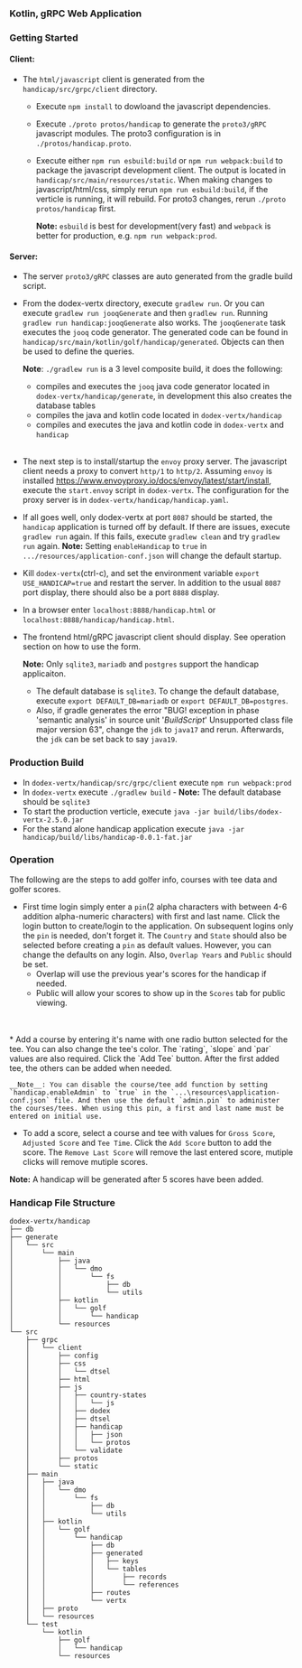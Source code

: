 
### Kotlin, gRPC Web Application

### Getting Started

#### Client:

* The `html/javascript` client is generated from the `handicap/src/grpc/client` directory. 
    * Execute `npm install` to dowloand the javascript dependencies.

    * Execute `./proto protos/handicap` to generate the `proto3/gRPC` javascript modules. The proto3 configuration is in `./protos/handicap.proto`.

    * Execute either `npm run esbuild:build` or `npm run webpack:build` to package the javascript development client. The output is located in `handicap/src/main/resources/static`. When making changes to javascript/html/css, simply rerun `npm run esbuild:build`, if the verticle is running, it will rebuild. For proto3 changes, rerun `./proto protos/handicap` first.

        __Note:__ `esbuild` is best for development(very fast) and `webpack` is better for production, e.g. `npm run webpack:prod`.

#### Server:

* The server `proto3/gRPC` classes are auto generated from the gradle build script. 

* From the dodex-vertx directory, execute `gradlew run`. Or you can execute `gradlew run jooqGenerate` and then `gradlew run`. Running `gradlew run handicap:jooqGenerate` also works. The `jooqGenerate` task executes the `jooq` code generator. The generated code can be found in `handicap/src/main/kotlin/golf/handicap/generated`. Objects can then be used to define the queries.

    __Note__: `./gradlew run` is a 3 level composite build, it does the following:

    * compiles and executes the `jooq` java code generator located in `dodex-vertx/handicap/generate`, in development this also creates the database tables
    * compiles the java and kotlin code located in `dodex-vertx/handicap`
    * compiles and executes the java and kotlin code in `dodex-vertx` and `handicap`
<br/><br/>
* The next step is to install/startup the `envoy` proxy server. The javascript client needs a proxy to convert `http/1` to `http/2`. Assuming `envoy` is installed <https://www.envoyproxy.io/docs/envoy/latest/start/install>, execute the `start.envoy` script in `dodex-vertx`. The configuration for the proxy server is in `dodex-vertx/handicap/handicap.yaml`.

* If all goes well, only dodex-vertx at port `8087` should be started, the `handicap` application is turned off by default. If there are issues, execute `gradlew run` again. If this fails, execute `gradlew clean` and try `gradlew run` again. __Note:__ Setting `enableHandicap` to `true` in `.../resources/application-conf.json` will change the default startup.

* Kill `dodex-vertx`(ctrl-c), and set the environment variable `export USE_HANDICAP=true` and restart the server. In addition to the usual `8087` port display, there should also be a port `8888` display.

* In a browser enter `localhost:8888/handicap.html` or `localhost:8888/handicap/handicap.html`.

* The frontend html/gRPC javascript client should display. See operation section on how to use the form.
    
    __Note:__ Only `sqlite3`, `mariadb` and `postgres` support the handicap applicaiton. 
    
    * The default database is `sqlite3`. To change the default database, execute `export DEFAULT_DB=mariadb` or `export DEFAULT_DB=postgres`.
    * Also, if gradle generates the error "BUG! exception in phase 'semantic analysis' in source unit '_BuildScript_' Unsupported class file major version 63", change the `jdk` to `java17` and rerun. Afterwards, the `jdk` can be set back to say `java19`.

### Production Build

* In `dodex-vertx/handicap/src/grpc/client` execute `npm run webpack:prod`
* In `dodex-vertx` execute `./gradlew build` -  __Note:__ The default database should be `sqlite3`
* To start the production verticle, execute `java -jar build/libs/dodex-vertx-2.5.0.jar`
* For the stand alone handicap application execute `java -jar handicap/build/libs/handicap-0.0.1-fat.jar`

### Operation

The following are the steps to add golfer info, courses with tee data and golfer scores.

* First time login simply enter a `pin`(2 alpha characters with between 4-6 addition alpha-numeric characters) with first and last name. Click the login button to create/login to the application. On subsequent logins only the `pin` is needed, don't forget it. The `Country` and `State` should also be selected before creating a `pin` as default values. However, you can change the defaults on any login. Also, `Overlap Years` and `Public` should be set.
    * Overlap will use the previous year's scores for the handicap if needed.
    * Public will allow your scores to show up in the `Scores` tab for public viewing.
<br/>
<br/>
* Add a course by entering it's name with one radio button selected for the tee. You can also change the tee's color. The `rating`, `slope` and `par` values are also required. Click the `Add Tee` button. After the first added tee, the others can be added when needed.

    __Note__: You can disable the course/tee add function by setting `handicap.enableAdmin` to `true` in the `...\resources\application-conf.json` file. And then use the default `admin.pin` to administer the courses/tees. When using this pin, a first and last name must be entered on initial use.

* To add a score, select a course and tee with values for `Gross Score`, `Adjusted Score` and `Tee Time`. Click the `Add Score` button to add the score. The `Remove Last Score` will remove the last entered score, mutiple clicks will remove mutiple scores.

__Note:__ A handicap will be generated after 5 scores have been added.

### Handicap File Structure

```
dodex-vertx/handicap
├── db
├── generate
│   └── src
│       └── main
│           ├── java
│           │   └── dmo
│           │       └── fs
│           │           ├── db
│           │           └── utils
│           ├── kotlin
│           │   └── golf
│           │       └── handicap
│           └── resources
└── src
    ├── grpc
    │   └── client
    │       ├── config
    │       ├── css
    │       │   └── dtsel
    │       ├── html
    │       ├── js
    │       │   ├── country-states
    │       │   │   └── js
    │       │   ├── dodex
    │       │   ├── dtsel
    │       │   ├── handicap
    │       │   │   ├── json
    │       │   │   └── protos
    │       │   └── validate
    │       ├── protos
    │       └── static
    ├── main
    │   ├── java
    │   │   └── dmo
    │   │       └── fs
    │   │           ├── db
    │   │           └── utils
    │   ├── kotlin
    │   │   └── golf
    │   │       └── handicap
    │   │           ├── db
    │   │           ├── generated
    │   │           │   ├── keys
    │   │           │   └── tables
    │   │           │       ├── records
    │   │           │       └── references
    │   │           ├── routes
    │   │           └── vertx
    │   ├── proto
    │   └── resources
    └── test
        └── kotlin
            ├── golf
            │   └── handicap
            └── resources

```